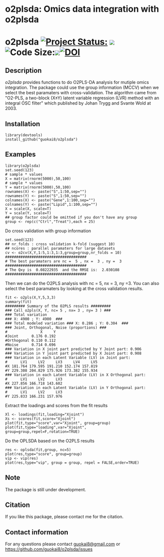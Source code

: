 # o2plsda: Omics data integration with o2plsda
# o2plsda [![Project Status:](http://www.repostatus.org/badges/latest/active.svg)](http://www.repostatus.org/#active)  [![](https://img.shields.io/badge/devel%20version-0.0.6-green.svg)](https://github.com/guokai8/o2plsda)  ![Code Size:](https://img.shields.io/github/languages/code-size/guokai8/o2plsda)![](https://img.shields.io/badge/license-GPL--3-blue.svg)[![DOI](https://zenodo.org/badge/413478714.svg)](https://zenodo.org/badge/latestdoi/413478714)


## Description
_o2plsda_ provides functions to do O2PLS-DA analysis for mutiple omics integration. The package could use the group information (MCCV) when we select the best paramaters with cross-validation. The algorithm came from "O2-PLS, a two-block (X±Y) latent variable regression (LVR) method with an integral OSC filter" which published by Johan Trygg and Svante Wold at 2003.

## Installation
```{r,eval=FALSE}
library(devtools)
install_github("guokai8/o2plsda")
``` 
## Examples
```{r}
library(o2plsda)
set.seed(123)
# sample * values
X = matrix(rnorm(5000),50,100)
# sample * values
Y = matrix(rnorm(5000),50,100)
rownames(X) <- paste("S",1:50,sep="")
rownames(Y) <- paste("S",1:50,sep="")
colnames(X) <- paste("Gene",1:100,sep="")
colnames(Y) <- paste("Lipid",1:100,sep="")
X = scale(X, scale=T)
Y = scale(Y, scale=T)
## group factor could be omitted if you don't have any group 
group <- rep(c("Ctrl","Treat"),each = 25)
```
Do cross validation with group information
```{r}
set.seed(123)
## nr_folds : cross validation k-fold (suggest 10)
## ncores : parallel paramaters for large datasets
cv <- o2cv(X,Y,1:5,1:3,1:3,group=group,nr_folds = 10)
#####################################
# The best paramaters are nc =  5 , nx =  3 , ny =  3 
#####################################
# The Qxy is  0.08222935  and the RMSE is:  2.030108 
#####################################
```

Then we can do the O2PLS analysis with nc = 5, nx = 3, ny =3. You can also select the best paramaters by looking at the cross validation results.
```{r}
fit <- o2pls(X,Y,5,3,3)
summary(fit)
######### Summary of the O2PLS results #########
### Call o2pls(X, Y, nc= 5 , nx= 3 , ny= 3 ) ###
### Total variation 
### X: 4900 ; Y: 4900  ###
### Total modeled variation ### X: 0.286 ; Y: 0.304  ###
### Joint, Orthogonal, Noise (proportions) ###
#               X     Y
#Joint      0.176 0.192
#Orthogonal 0.110 0.112
#Noise      0.714 0.696
### Variation in X joint part predicted by Y Joint part: 0.906 
### Variation in Y joint part predicted by X Joint part: 0.908 
### Variation in each Latent Variable (LV) in Joint part: 
#      LV1     LV2     LV3     LV4     LV5
#X 181.764 179.595 191.210 152.174 157.819
#Y 229.308 204.829 175.926 173.382 155.934
### Variation in each Latent Variable (LV) in X Orthogonal part: 
#      LV1     LV2     LV3
#X 227.856 166.718 143.602
### Variation in each Latent Variable (LV) in Y Orthogonal part: 
#      LV1     LV2     LV3
#Y 225.833 166.231 157.976

```

Extract the loadings and scores from the fit results

```{r}
Xl <- loadings(fit,loading="Xjoint")
Xs <- scores(fit,score="Xjoint")
plot(fit,type="score",var="Xjoint", group=group)
plot(fit,type="loading",var="Xjoint", group=group,repel=F,rotation=TRUE)
```

Do the OPLSDA based on the O2PLS results
```{r}
res <- oplsda(fit,group, nc=5)
plot(res,type="score", group=group)
vip <- vip(res)
plot(res,type="vip", group = group, repel = FALSE,order=TRUE)
```

## Note
The package is still under development.

## Citation
If you like this package, please contact me for the citation.

## Contact information

For any questions please contact guokai8@gmail.com or https://github.com/guokai8/o2plsda/issues
